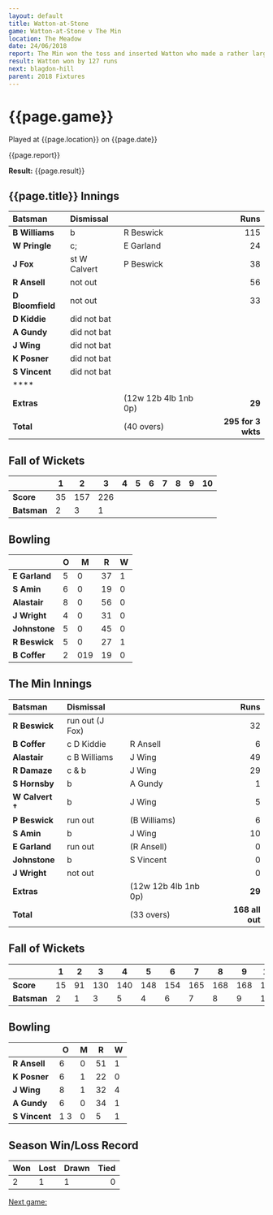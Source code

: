 ```yaml
---
layout: default
title: Watton-at-Stone
game: Watton-at-Stone v The Min
location: The Meadow
date: 24/06/2018
report: The Min won the toss and inserted Watton who made a rather large 295-3 in 40 overs. The Min were all out for 168 (including 3 run outs)
result: Watton won by 127 runs
next: blagdon-hill
parent: 2018 Fixtures
---
```


# {{page.game}}

Played at {{page.location}} on {{page.date}}

{{page.report}}

**Result:** {{page.result}}

## {{page.title}} Innings

| Batsman | Dismissal | | Runs |
|:---|:---|---|---:|
| **B Williams** | b | R Beswick | 115 |
| **W Pringle** | c; | E Garland | 24 |
| **J Fox** | st W Calvert | P Beswick | 38 |
| **R Ansell** | not out |  | 56 |
| **D Bloomfield** | not out |  | 33 |
| **D Kiddie** | did not bat |  |  |
| **A Gundy** | did not bat |  |  |
| **J Wing** | did not bat |  |  |
| **K Posner** | did not bat |  |  |
| **S Vincent** | did not bat |  |  |
| **** |  |  |  |
| **Extras** | | (12w 12b 4lb 1nb  0p) | **29** |
| **Total** | | (40 overs) | **295  for 3 wkts** |

## Fall of Wickets

| | **1** | **2** | **3** | **4** | **5** | **6** | **7** | **8** | **9** | **10** |
|---|---|---|---|---|---|---|---|---|---|---|
| **Score** | 35 | 157 | 226 |  |  |  |  |  |  |  |
| **Batsman** | 2 | 3 | 1 |  |  |  |  |  |  |  |

## Bowling

| | O   | M | R  | W |
|---|---|---|---|---|
| **E Garland** | 5 | 0 | 37 | 1 |
| **S Amin** | 6 | 0 | 19 | 0 |
| **Alastair** | 8 | 0 | 56 | 0 |
| **J Wright** | 4 | 0 | 31 | 0 |
| **Johnstone** | 5 | 0 | 45 | 0 |
| **R Beswick** | 5 | 0 | 27 | 1 |
| **B Coffer** | 2 | 019 | 19 | 0 |

## The Min Innings

| Batsman | Dismissal | | Runs |
|:---|:---|---|---:|
| **R Beswick** | run out (J Fox) |  | 32 |
| **B Coffer** | c D Kiddie | R Ansell | 6 |
| **Alastair** | c B Williams | J Wing | 49 |
| **R Damaze** | c & b | J Wing | 29 |
| **S Hornsby** | b | A Gundy | 1 |
| **W Calvert  &#8224;** | b | J Wing | 5 |
| **P Beswick** | run out | (B Williams) | 6 |
| **S Amin** | b | J Wing | 10 |
| **E Garland** | run out | (R Ansell) | 0 |
| **Johnstone** | b  | S Vincent | 0 |
| **J Wright** | not out |  | 0 |
| **Extras** | | (12w 12b 4lb 1nb  0p) | **29** |
| **Total** | | (33 overs) | **168  all out** |

## Fall of Wickets

| | **1** | **2** | **3** | **4** | **5** | **6** | **7** | **8** | **9** | **10** |
|---|---|---|---|---|---|---|---|---|---|---|
| **Score** | 15 | 91 | 130 | 140 | 148 | 154 | 165 | 168 | 168 | 168 |
| **Batsman** | 2 | 1 | 3 | 5 | 4 | 6 | 7 | 8 | 9 | 10 |

## Bowling

| | O   | M | R  | W |
|---|---|---|---|---|
| **R Ansell** | 6 | 0 | 51 | 1 |
| **K Posner** | 6 | 1 | 22 | 0 |
| **J Wing** | 8 | 1 | 32 | 4 |
| **A Gundy** | 6 | 0 | 34 | 1 |
| **S Vincent** | 1 3 | 0 | 5 | 1 |

## Season Win/Loss Record

| Won | Lost | Drawn | Tied |
|:---|:---|---|---:|
| 2 | 1 | 1 | 0 |

[Next game:]({{page.next}})